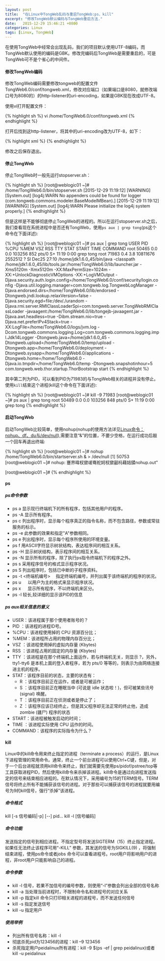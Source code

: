 ```yaml
---
layout: post
title:  "在Linux中TongWeb乱码与重启TongWeb:ps、kill"
excerpt: "修改TongWeb默认编码与TongWeb重启方法."
date:   2015-12-29 15:46:21 +0800
categories: Linux
tags: [Linux, TongWeb]
---
```


在使用TongWeb中经常会出现乱码，我们的项目默认使用UTF-8编码，而TongWeb默认使用的编码是GBK。修改完编码后TongWeb是需要重启的，可是TongWeb可不是个省心的中间件。

#### 修改TongWeb编码

修改TongWeb编码需要修改tongweb的配置文件TongWeb6.0/conf/tongweb.xml，修改对应端口（如果端口是8080，就修改端口号为8080的）的http-listener的uri-encoding，如果是GBK现在改成UTF-8。

使用vi打开配置文件：

{% highlight sh %}
vi /home/TongWeb6.0/conf/tongweb.xml
{% endhighlight %}

打开后找到这http-listener，将其中的uri-encoding改为UTF-8，如下：

{% highlight xml %}
<http-listener name="tong-http-listener" port="8080" uri-encoding="UTF-8" parse-body-methods="POST,DELETE,PUT" default-virtual-host="server" create-time="2015-12-24 15:18:50">
    <ssl/>
    <protocol/>
    <http-options/>
    <advance/>
</http-listener>
{% endhighlight %}

修改之后保存退出。

#### 停止TongWeb

停止TongWeb时一般先运行stopserver.sh：

{% highlight sh %}
[root@weblogic01 ~]# /home/TongWeb6.0/bin/stopserver.sh
[2015-12-29 11:19:12] [WARNING] [System.out] [log4j:WARN No appenders could be found for logger (com.tongweb.commons.modeler.BaseModelMBean).]
[2015-12-29 11:19:12] [WARNING] [System.out] [log4j:WARN Please initialize the log4j system properly.]
{% endhighlight %}

但是这样是不能够彻底停止TongWeb的进程的。所以在运行stopserver.sh之后，我们查看现在系统进程中是否还有TongWeb，使用`ps aux | grep tong`(ps这个命令在下面详述):

{% highlight sh %}
[root@weblogic01 ~]# ps aux | grep tong
USER        PID %CPU %MEM    VSZ   RSS TTY      STAT START   TIME COMMAND
root      50465  0.0  0.0 103256   852 pts/0    S+   11:19   0:00 grep tong
root      71983  0.4  3.8 10811676 2552512 ?    Sl   Dec25  27:10 /home/jdk1.6.0_45/bin/java -classpath /home/jdk1.6.0_45/lib/tools.jar:/home/TongWeb6.0/lib/launcher.jar -Xms5120m -Xmx5120m -XX:MaxPermSize=1024m -XX:+UnlockDiagnosticVMOptions -XX:+LogVMOutput -Djava.security.auth.login.config=/home/TongWeb6.0/conf/security/login.config -Djava.util.logging.manager=com.tongweb.log.TongwebLogManager -Djava.endorsed.dirs=/home/TongWeb6.0/lib/endorsed -Dtongweb.jndi.lookup.relaxVersion=false -Djava.security.egd=file:/dev/./urandom -Djava.rmi.server.RMIClassLoaderSpi=com.tongweb.server.TongWebRMIClassLoader -javaagent:/home/TongWeb6.0/lib/tongejb-javaagent.jar -Djava.awt.headless=true -Dibm.stream.nio=true -Djava.net.preferIPv4Stack=true -XX:LogFile=/home/TongWeb6.0/logs/jvm.log -Dcom.tongweb.commons.logging.Log=com.tongweb.commons.logging.impl.Jdk14Logger -Dtongweb.java=/home/jdk1.6.0_45 -Dtongweb.upload=/home/TongWeb6.0/temp/upload -Dtongweb.app=/home/TongWeb6.0/deployment -Dtongweb.sysapp=/home/TongWeb6.0/applications -Dtongweb.home=/home/TongWeb6.0 -Djava.io.tmpdir=/home/TongWeb6.0/temp -Dtongweb.snapshotinhour=5 com.tongweb.web.thor.startup.ThorBootstrap start
{% endhighlight %}

其中第二列为PID，可以看到PID为71983的与TongWeb相关的进程并没有停止。使用`kill`结束这个进程(kill这个命令在下面详述):

{% highlight sh %}
[root@weblogic01 ~]# kill -9 71983
[root@weblogic01 ~]# ps aux | grep tong
root      50489  0.0  0.0 103256   848 pts/0    S+   11:19   0:00 grep tong
{% endhighlight %}

#### 启动TongWeb

启动TongWeb比较简单，使用nohup(nohup的使用方法详见[Linux命令：nohup、df、du与/dev/null](http://jiangpz.github.io/articles/2015-11/Linux-nohup-df-du-dev-null)),需要注意“&”的位置，不要少空格，在运行成功后敲一个回车再退出终端:

{% highlight sh %}
[root@weblogic01 ~]# nohup /home/TongWeb6.0/bin/startserver.sh & > /dev/null
[1] 50753
[root@weblogic01 ~]# nohup: 蹇界暐杈撳叆骞舵妸杈撳嚭杩藉姞鍒nohup.out"

[root@weblogic01 ~]#
{% endhighlight %}

#### ps

##### ps命令参数
 - ps a    显示现行终端机下的所有程序，包括其他用户的程序。
 - ps -A   显示所有程序。
 - ps c    列出程序时，显示每个程序真正的指令名称，而不包含路径，参数或常驻服务的标示。
 - ps -e   此参数的效果和指定"A"参数相同。
 - ps e    列出程序时，显示每个程序所使用的环境变量。
 - ps f    用ASCII字符显示树状结构，表达程序间的相互关系。
 - ps -H    显示树状结构，表示程序间的相互关系。
 - ps -N   显示所有的程序，除了执行ps指令终端机下的程序之外。
 - ps s     采用程序信号的格式显示程序状况。
 - ps S     列出程序时，包括已中断的子程序资料。
 - ps -t <终端机编号> 　指定终端机编号，并列出属于该终端机的程序的状况。
 - ps u 　 以用户为主的格式来显示程序状况。
 - ps x 　 显示所有程序，不以终端机来区分。
 - ps -l   较长,较详细的显示该PID的信息

##### ps aux相关信息的意义

 - USER：该进程属于那个使用者账号的？
 - PID ：该进程的进程ID号。
 - %CPU：该进程使用掉的 CPU 资源百分比；
 - %MEM：该进程所占用的物理内存百分比；
 - VSZ ：该进程使用掉的虚拟内存量 (Kbytes)
 - RSS ：该进程占用的固定的内存量 (Kbytes)
 - TTY ：该进程是在那个终端机上面运作，若与终端机无关，则显示 ?，另外， tty1-tty6 是本机上面的登入者程序，若为 pts/0 等等的，则表示为由网络连接进主机的程序。
 - STAT：该程序目前的状态，主要的状态有：
     - R ：该程序目前正在运作，或者是可被运作；
     - S ：该程序目前正在睡眠当中 (可说是 idle 状态啦！)，但可被某些讯号(signal) 唤醒。
     - T ：该程序目前正在侦测或者是停止了；
     - Z ：该程序应该已经终止，但是其父程序却无法正常的终止他，造成 zombie (疆尸) 程序的状态
 - START：该进程被触发启动的时间；
 - TIME ：该进程实际使用 CPU 运作的时间。
 - COMMAND：该程序的实际指令为什么？

#### kill

Linux中的kill命令用来终止指定的进程（terminate a process）的运行，是Linux下进程管理的常用命令。通常，终止一个前台进程可以使用Ctrl+C键，但是，对于一个后台进程就须用kill命令来终止，我们就需要先使用ps/pidof/pstree/top等工具获取进程PID，然后使用kill命令来杀掉该进程。kill命令是通过向进程发送指定的信号来结束相应进程的。在默认情况下，采用编号为15的TERM信号。TERM信号将终止所有不能捕获该信号的进程。对于那些可以捕获该信号的进程就要用编号为9的kill信号，强行“杀掉”该进程。

##### 命令格式

kill [-s 信号编码|-p] [--] pid...
kill -l [信号编码]

##### 命令功能

发送指定的信号到相应进程。不指定型号将发送SIGTERM（15）终止指定进程。如果任无法终止该程序可用“-KILL” 参数，其发送的信号为SIGKILL(9) ，将强制结束进程，使用ps命令或者jobs 命令可以查看进程号。root用户将影响用户的进程，非root用户只能影响自己的进程。

##### 命令参数

 - kill -l  信号，若果不加信号的编号参数，则使用“-l”参数会列出全部的信号名称
 - kill -a  当处理当前进程时，不限制命令名和进程号的对应关系
 - kill -p  指定kill 命令只打印相关进程的进程号，而不发送任何信号
 - kill -s  指定发送信号
 - kill -u  指定用户

##### 使用举例

 - 列出所有信号名称：kill -l
 - 彻底杀死pid为123456的进程：kill –9 123456
 - 杀死指定用户peidalinux所有进程：kill -9 $(ps -ef | grep peidalinux)或者kill -u peidalinux
